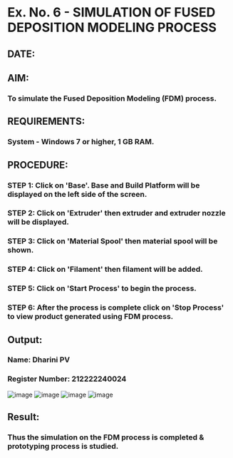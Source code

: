 # Ex. No. 6 - SIMULATION OF FUSED DEPOSITION MODELING PROCESS

## DATE: 
## AIM:
### To simulate the Fused Deposition Modeling (FDM) process.

## REQUIREMENTS:
### System - Windows 7 or higher, 1 GB RAM.

## PROCEDURE:
### STEP 1: Click on 'Base'. Base and Build Platform will be displayed on the left side of the screen.
### STEP 2: Click on 'Extruder' then extruder and extruder nozzle will be displayed.
### STEP 3: Click on 'Material Spool' then material spool will be shown.
### STEP 4: Click on 'Filament' then filament will be added.
### STEP 5: Click on 'Start Process' to begin the process.
### STEP 6: After the process is complete click on 'Stop Process' to view product generated using FDM process.

## Output:

### Name: Dharini PV
### Register Number: 212222240024
![image](https://github.com/DHARINIPV/Ex.-No---6.-SIMULATION-OF-FUSED-DEPOSITION-MODELING-PROCESS/assets/119400845/557d0714-8a1c-4bc1-bea4-9f74d2b05342)
![image](https://github.com/DHARINIPV/Ex.-No---6.-SIMULATION-OF-FUSED-DEPOSITION-MODELING-PROCESS/assets/119400845/62be24d5-643e-4dde-bc5b-7bd6ff401c9d)
![image](https://github.com/DHARINIPV/Ex.-No---6.-SIMULATION-OF-FUSED-DEPOSITION-MODELING-PROCESS/assets/119400845/560f4185-902e-4652-babf-a0195be2154e)
![image](https://github.com/DHARINIPV/Ex.-No---6.-SIMULATION-OF-FUSED-DEPOSITION-MODELING-PROCESS/assets/119400845/a518d6a1-a75a-4a6b-9502-4489e0259cdd)

## Result:
### Thus the simulation on the FDM process is completed & prototyping process is studied.
